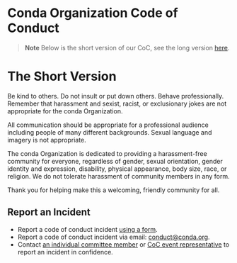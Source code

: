 # Conda Organization Code of Conduct

> **Note**
> Below is the short version of our CoC, see the long version [here](https://github.com/conda-incubator/governance/blob/main/CODE_OF_CONDUCT.md).

# The Short Version

Be kind to others. Do not insult or put down others. Behave professionally. Remember that harassment and sexist, racist, or exclusionary jokes are not appropriate for the conda Organization.

All communication should be appropriate for a professional audience including people of many different backgrounds. Sexual language and imagery is not appropriate.

The conda Organization is dedicated to providing a harassment-free community for everyone, regardless of gender, sexual orientation, gender identity and expression, disability, physical appearance, body size, race, or religion. We do not tolerate harassment of community members in any form.

Thank you for helping make this a welcoming, friendly community for all.

## Report an Incident

- Report a code of conduct incident [using a form](https://form.jotform.com/221527028480048).
- Report a code of conduct incident via email: [conduct@conda.org](mailto:conduct@conda.org).
- Contact [an individual committee member](https://github.com/conda-incubator/governance/blob/main/CODE_OF_CONDUCT.md#committee-membership) or [CoC event representative](https://github.com/conda-incubator/governance/blob/main/CODE_OF_CONDUCT.md#coc-representatives) to report an incident in confidence.
